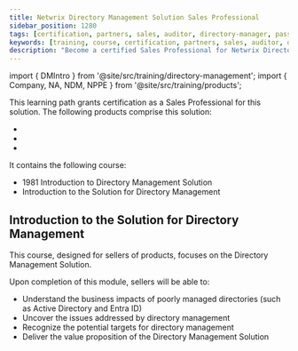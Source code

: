 ```yaml
---
title: Netwrix Directory Management Solution Sales Professional
sidebar_position: 1280
tags: [certification, partners, sales, auditor, directory-manager, password-policy-enforcer, directory-management]
keywords: [training, course, certification, partners, sales, auditor, directory manager, password policy enforcer, directory management]
description: "Become a certified Sales Professional for Netwrix Directory Management"
---
```


import { DMIntro } from '@site/src/training/directory-management';
import { Company, NA, NDM, NPPE } from '@site/src/training/products';


This learning path grants <Company /> certification as a Sales Professional for this solution. The following products comprise this solution:

* <NA />
* <NDM />
* <NPPE />

It contains the following course:

* 1981 Introduction to <Company /> Directory Management Solution
* Introduction to the <Company /> Solution for Directory Management

<DMIntro />

## Introduction to the <Company /> Solution for Directory Management

This course, designed for sellers of <Company /> products, focuses on the <Company /> Directory Management Solution.

Upon completion of this module, sellers will be able to:

* Understand the business impacts of poorly managed directories (such as Active Directory and Entra ID)
* Uncover the issues addressed by directory management
* Recognize the potential targets for directory management
* Deliver the value proposition of the <Company /> Directory Management Solution
